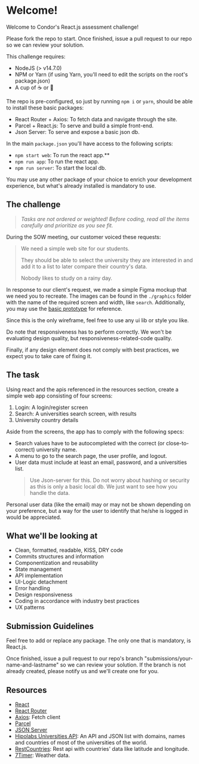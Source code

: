 # Welcome!

Welcome to Condor's React.js assessment challenge!

Please fork the repo to start. Once finished, issue a pull request to our repo so we can review your solution.

This challenge requires:

- NodeJS (> v14.7.0)
- NPM or Yarn (if using Yarn, you'll need to edit the scripts on the root's package.json)
- A cup of ☕ or 🍵

The repo is pre-configured, so just by running `npm i` or `yarn`, should be able to install these basic packages:

- React Router + Axios: To fetch data and navigate through the site.
- Parcel + React.js: To serve and build a simple front-end.
- Json Server: To serve and expose a basic json db.

In the main `package.json` you'll have access to the following scripts:
- `npm start web`: To run the react app.**
- `npm run app`: To run the react app.
- `npm run server`: To start the local db.

You may use any other package of your choice to enrich your development experience, but what's already installed is mandatory to use.

## The challenge

> _Tasks are not ordered or weighted! Before coding, read all the items carefully and prioritize as you see fit._

During the SOW meeting, our customer voiced these requests:

> We need a simple web site for our students.
>
> They should be able to select the university they are interested in and add it to a list to later compare their country's data.
>
> Nobody likes to study on a rainy day.

In response to our client's request, we made a simple Figma mockup that we need you to recreate. The images can be found in the `./graphics` folder with the name of the required screen and width, like `search`. Additionally, you may use the [basic prototype](https://www.figma.com/proto/K54hpF6ajDqzPHCQJ9xK8T/Untitled?page-id=0%3A1&node-id=3%3A694&viewport=241%2C48%2C0.25&scaling=scale-down&starting-point-node-id=3%3A694) for reference.

Since this is the only wireframe, feel free to use any ui lib or style you like.

Do note that responsiveness has to perform correctly. We won't be evaluating design quality, but responsiveness-related-code quality.

Finally, if any design element does not comply with best practices, we expect you to take care of fixing it.

## The task

Using react and the apis referenced in the resources section, create a simple web app consisting of four screens:

1. Login: A login/register screen
1. Search: A universities search screen, with results
1. University country details

Aside from the screens, the app has to comply with the following specs:

- Search values have to be autocompleted with the correct (or close-to-correct) university name.
- A menu to go to the search page, the user profile, and logout.
- User data must include at least an email, password, and a universities list.
  > Use Json-server for this. Do not worry about hashing or security as this is only a basic local db. We just want to see how you handle the data.

Personal user data (like the email) may or may not be shown depending on your preference, but a way for the user to identify that he/she is logged in would be appreciated.

## What we'll be looking at

- Clean, formatted, readable, KISS, DRY code
- Commits structures and information
- Componentization and reusability
- State management
- API implementation
- UI-Logic detachment
- Error handling
- Design responsiveness
- Coding in accordance with industry best practices
- UX patterns

## Submission Guidelines

Feel free to add or replace any package. The only one that is mandatory, is React.js.

Once finished, issue a pull request to our repo's branch "submissions/your-name-and-lastname" so we can review your solution. If the branch is not already created, please notify us and we'll create one for you.

## Resources

- [React](https://reactjs.org/)
- [React Router](https://reactrouter.com/docs/en/v6)
- [Axios](https://axios-http.com/docs/intro): Fetch client
- [Parcel](https://parceljs.org/recipes/react/)
- [JSON Server](https://github.com/typicode/json-server#getting-started)
- [Hipolabs Universities API](https://github.com/Hipo/university-domains-list-api): An API and JSON list with domains, names and countries of most of the universities of the world.
- [RestCountries](https://restcountries.com/#api-endpoints-v3-name): Rest api with countries' data like latitude and longitude.
- [7Timer](https://github.com/Yeqzids/7timer-issues/wiki/Wiki): Weather data.

